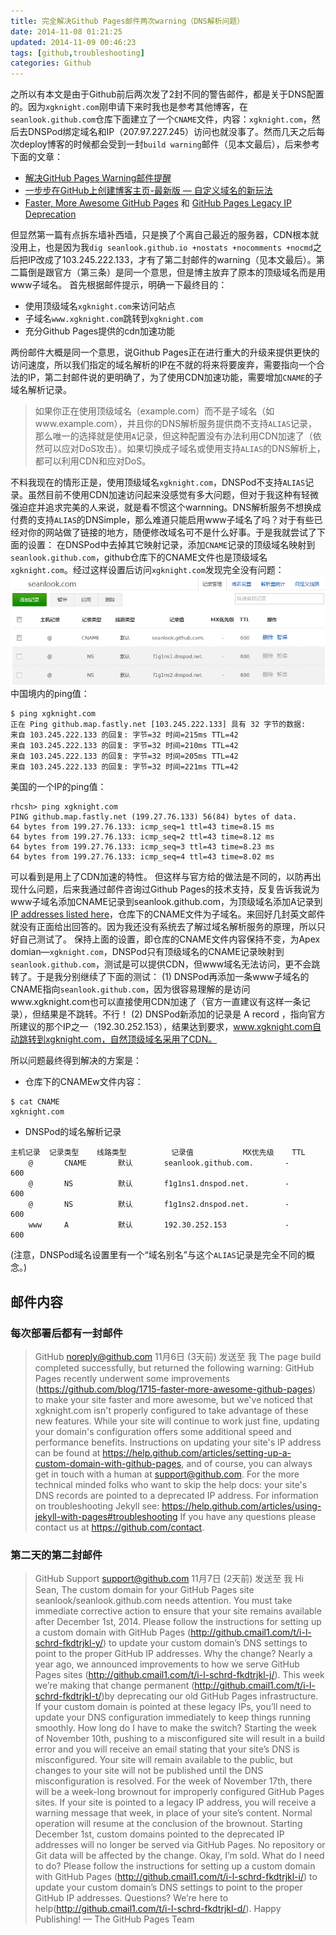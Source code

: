 ```yaml
---
title: 完全解决Github Pages邮件两次warning（DNS解析问题）
date: 2014-11-08 01:21:25
updated: 2014-11-09 00:46:23
tags: [github,troubleshooting]
categories: Github
---
```

之所以有本文是由于Github前后两次发了2封不同的警告邮件，都是关于DNS配置的。因为`xgknight.com`刚申请下来时我也是参考其他博客，在`seanlook.github.com`仓库下面建立了一个`CNAME`文件，内容：`xgknight.com`，然后去DNSPod绑定域名和IP（207.97.227.245）访问也就没事了。然而几天之后每次deploy博客的时候都会受到一封`build warning`邮件（见本文最后），后来参考下面的文章：

- [解决GitHub Pages Warning邮件提醒](http://mayecn.com/blog/2014/05/17/githubpages-accelerating/)
- [一步步在GitHub上创建博客主页-最新版 — 自定义域名的新玩法](http://www.pchou.info/web-build/2014/07/04/build-github-blog-page-08.html)
- [Faster, More Awesome GitHub Pages](https://github.com/blog/1715-faster-more-awesome-github-pages) 和 [GitHub Pages Legacy IP Deprecation](https://github.com/blog/1917-github-pages-legacy-ip-deprecation)

但显然第一篇有点拆东墙补西墙，只是换了个离自己最近的服务器，CDN根本就没用上，也是因为我`dig seanlook.github.io +nostats +nocomments +nocmd`之后把IP改成了103.245.222.133，才有了第二封邮件的warning（见本文最后）。第二篇倒是跟官方（第三条）是同一个意思，但是博主放弃了原本的顶级域名而是用www子域名。
首先根据邮件提示，明确一下最终目的：
- 使用顶级域名`xgknight.com`来访问站点
- 子域名`www.xgknight.com`跳转到`xgknight.com`
- 充分Github Pages提供的cdn加速功能

两份邮件大概是同一个意思，说Github Pages正在进行重大的升级来提供更快的访问速度，所以我们指定的域名解析的IP在不就的将来将要废弃，需要指向一个合法的IP，第二封邮件说的更明确了，为了使用CDN加速功能，需要增加`CNAME`的子域名解析记录。

> 如果你正在使用顶级域名（example.com）而不是子域名（如www.example.com），并且你的DNS解析服务提供商不支持`ALIAS`记录，那么唯一的选择就是使用`A`记录，但这种配置没有办法利用CDN加速了（依然可以应对DoS攻击）。如果切换成子域名或使用支持`ALIAS`的DNS解析上，都可以利用CDN和应对DoS。

<!-- more -->

不料我现在的情形正是，使用顶级域名`xgknight.com`，DNSPod不支持`ALIAS`记录。虽然目前不使用CDN加速访问起来没感觉有多大问题，但对于我这种有轻微强迫症并追求完美的人来说，就是看不惯这个warnning。DNS解析服务不想换成付费的支持`ALIAS`的DNSimple，那么难道只能启用www子域名了吗？对于有些已经对你的网站做了链接的地方，随便修改域名可不是什么好事。于是我就尝试了下面的设置：
在DNSPod中去掉其它映射记录，添加`CNAME`记录的顶级域名映射到`seanlook.github.com`，github仓库下的CNAME文件也是顶级域名`xgknight.com`。经过这样设置后访问`xgknight.com`发现完全没有问题：
![dnspod_cname_apex](http://github.com/seanlook/sean-notes-comment/raw/main/static/dnspod_cname_apex.png)
中国境内的ping值：
```
$ ping xgknight.com
正在 Ping github.map.fastly.net [103.245.222.133] 具有 32 字节的数据:
来自 103.245.222.133 的回复: 字节=32 时间=215ms TTL=42
来自 103.245.222.133 的回复: 字节=32 时间=210ms TTL=42
来自 103.245.222.133 的回复: 字节=32 时间=205ms TTL=42
来自 103.245.222.133 的回复: 字节=32 时间=221ms TTL=42
```
美国的一个IP的ping值：
```
rhcsh> ping xgknight.com
PING github.map.fastly.net (199.27.76.133) 56(84) bytes of data.
64 bytes from 199.27.76.133: icmp_seq=1 ttl=43 time=8.15 ms
64 bytes from 199.27.76.133: icmp_seq=2 ttl=43 time=8.12 ms
64 bytes from 199.27.76.133: icmp_seq=3 ttl=43 time=8.23 ms
64 bytes from 199.27.76.133: icmp_seq=4 ttl=43 time=8.02 ms
```
可以看到是用上了CDN加速的特性。
但这样与官方给的做法是不同的，以防再出现什么问题，后来我通过邮件咨询过Github Pages的技术支持，反复告诉我说为www子域名添加CNAME记录到seanlook.github.com，为顶级域名添加A记录到[IP addresses listed here](https://help.github.com/articles/tips-for-configuring-an-a-record-with-your-dns-provider/#configuring-an-a-record-with-your-dns-provider)，仓库下的CNAME文件为子域名。来回好几封英文邮件就没有正面给出回答的。因为我还没有系统去了解过域名解析服务的原理，所以只好自己测试了。
保持上面的设置，即仓库的CNAME文件内容保持不变，为Apex domian—`xgknight.com`，DNSPod只有顶级域名的CNAME记录映射到`seanlook.github.com`，测试是可以提供CDN，但www域名无法访问，更不会跳转了。于是我分别继续了下面的测试：
(1) DNSPod再添加一条www子域名的CNAME指向`seanlook.github.com`，因为很容易理解的是访问www.xgknight.com也可以直接使用CDN加速了（官方一直建议有这样一条记录），但结果是不跳转。不行！
(2) DNSPod新添加的记录是 A record ，指向官方所建议的那个IP之一（192.30.252.153），结果达到要求，www.xgknight.com自动跳转到xgknight.com，自然顶级域名采用了CDN。

所以问题最终得到解决的方案是：

- 仓库下的CNAMEw文件内容：
```
$ cat CNAME
xgknight.com
```
- DNSPod的域名解析记录
```
主机记录  记录类型    线路类型 	        记录值 	      MX优先级    TTL
    @       CNAME       默认       seanlook.github.com.       -       600
    @       NS          默认       f1g1ns1.dnspod.net.        -       600
    @       NS          默认       f1g1ns2.dnspod.net.        -       600
    www     A           默认       192.30.252.153             -       600
```

(注意，DNSPod域名设置里有一个“域名别名”与这个`ALIAS`记录是完全不同的概念。)

## 邮件内容 ##

### 每次部署后都有一封邮件 ###

> GitHub <noreply@github.com>
11月6日 (3天前)
发送至 我 
The page build completed successfully, but returned the following warning:
GitHub Pages recently underwent some improvements (https://github.com/blog/1715-faster-more-awesome-github-pages) to make your site faster and more awesome, but we've noticed that xgknight.com isn't properly configured to take advantage of these new features. While your site will continue to work just fine, updating your domain's configuration offers some additional speed and performance benefits. Instructions on updating your site's IP address can be found at https://help.github.com/articles/setting-up-a-custom-domain-with-github-pages, and of course, you can always get in touch with a human at support@github.com. For the more technical minded folks who want to skip the help docs: your site's DNS records are pointed to a deprecated IP address.
For information on troubleshooting Jekyll see:
  https://help.github.com/articles/using-jekyll-with-pages#troubleshooting
If you have any questions please contact us at https://github.com/contact.

### 第二天的第二封邮件 ###

> GitHub Support <support@github.com>
11月7日 (2天前)
发送至 我 
Hi Sean,
The custom domain for your GitHub Pages site seanlook/seanlook.github.com needs attention. You must take immediate corrective action to ensure that your site remains available after December 1st, 2014.
Please follow the instructions for setting up a custom domain with GitHub Pages (http://github.cmail1.com/t/i-l-schrd-fkdtrjkl-y/) to update your custom domain’s DNS settings to point to the proper GitHub IP addresses.
Why the change?
Nearly a year ago, we announced improvements to how we serve GitHub Pages sites (http://github.cmail1.com/t/i-l-schrd-fkdtrjkl-j/). This week we’re making that change permanent  (http://github.cmail1.com/t/i-l-schrd-fkdtrjkl-t/)by deprecating our old GitHub Pages infrastructure. If your custom domain is pointed at these legacy IPs, you’ll need to update your DNS configuration immediately to keep things running smoothly.
How long do I have to make the switch?
Starting the week of November 10th, pushing to a misconfigured site will result in a build error and you will receive an email stating that your site’s DNS is misconfigured. Your site will remain available to the public, but changes to your site will not be published until the DNS misconfiguration is resolved.
For the week of November 17th, there will be a week-long brownout for improperly configured GitHub Pages sites. If your site is pointed to a legacy IP address, you will receive a warning message that week, in place of your site’s content. Normal operation will resume at the conclusion of the brownout.
Starting December 1st, custom domains pointed to the deprecated IP addresses will no longer be served via GitHub Pages. No repository or Git data will be affected by the change.
Okay, I’m sold. What do I need to do?
Please follow the instructions for setting up a custom domain with GitHub Pages (http://github.cmail1.com/t/i-l-schrd-fkdtrjkl-i/) to update your custom domain’s DNS settings to point to the proper GitHub IP addresses.
Questions? We’re here to help(http://github.cmail1.com/t/i-l-schrd-fkdtrjkl-d/).
Happy Publishing!
— The GitHub Pages Team
